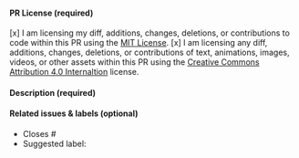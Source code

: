 <!-- Thank you for opening a PR! We really appreciate you taking the time to help out 🙌 -->

#### PR License (required)

[x] I am licensing my diff, additions, changes, deletions, or contributions to code within this PR using the [MIT License](https://opensource.org/license/mit).
[x] I am licensing any diff, additions, changes, deletions, or contributions of text, animations, images, videos, or other assets within this PR using the [Creative Commons Attribution 4.0 Internaltion](https://creativecommons.org/licenses/by/4.0/deed.en) license.

#### Description (required)

<!-- Please describe the change you are proposing, and why -->

<!-- Please make changes in **one language** only -->

#### Related issues & labels (optional)

- Closes #<!-- Add an issue number if this PR will close it. -->
- Suggested label: <!-- Help us triage by suggesting one of our labels that describes your PR -->

<!-- #### First-time contributor to Apathetic Guide to IdleOn? -->

<!-- If you are a member of the Apathetic Tools Discord, please add your username in the description so we can welcome you there! -->
<!-- https://discord.gg/PW6GahZ7 -->

